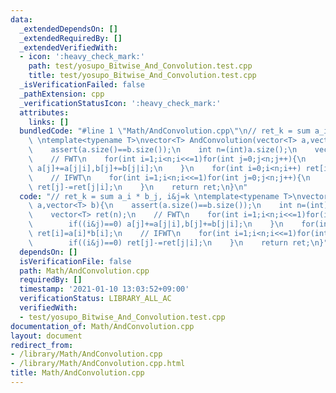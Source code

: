 ```yaml
---
data:
  _extendedDependsOn: []
  _extendedRequiredBy: []
  _extendedVerifiedWith:
  - icon: ':heavy_check_mark:'
    path: test/yosupo_Bitwise_And_Convolution.test.cpp
    title: test/yosupo_Bitwise_And_Convolution.test.cpp
  _isVerificationFailed: false
  _pathExtension: cpp
  _verificationStatusIcon: ':heavy_check_mark:'
  attributes:
    links: []
  bundledCode: "#line 1 \"Math/AndConvolution.cpp\"\n// ret_k = sum a_i * b_j, i&j=k\
    \ \ntemplate<typename T>\nvector<T> AndConvolution(vector<T> a,vector<T> b){\n\
    \    assert(a.size()==b.size());\n    int n=(int)a.size();\n    vector<T> ret(n);\n\
    \    // FWT\n    for(int i=1;i<n;i<<=1)for(int j=0;j<n;j++){\n        if((i&j)==0)\
    \ a[j]+=a[j|i],b[j]+=b[j|i];\n    }\n    for(int i=0;i<n;i++) ret[i]=a[i]*b[i];\n\
    \    // IFWT\n    for(int i=1;i<n;i<<=1)for(int j=0;j<n;j++){\n        if((i&j)==0)\
    \ ret[j]-=ret[j|i];\n    }\n    return ret;\n}\n"
  code: "// ret_k = sum a_i * b_j, i&j=k \ntemplate<typename T>\nvector<T> AndConvolution(vector<T>\
    \ a,vector<T> b){\n    assert(a.size()==b.size());\n    int n=(int)a.size();\n\
    \    vector<T> ret(n);\n    // FWT\n    for(int i=1;i<n;i<<=1)for(int j=0;j<n;j++){\n\
    \        if((i&j)==0) a[j]+=a[j|i],b[j]+=b[j|i];\n    }\n    for(int i=0;i<n;i++)\
    \ ret[i]=a[i]*b[i];\n    // IFWT\n    for(int i=1;i<n;i<<=1)for(int j=0;j<n;j++){\n\
    \        if((i&j)==0) ret[j]-=ret[j|i];\n    }\n    return ret;\n}"
  dependsOn: []
  isVerificationFile: false
  path: Math/AndConvolution.cpp
  requiredBy: []
  timestamp: '2021-01-10 13:03:52+09:00'
  verificationStatus: LIBRARY_ALL_AC
  verifiedWith:
  - test/yosupo_Bitwise_And_Convolution.test.cpp
documentation_of: Math/AndConvolution.cpp
layout: document
redirect_from:
- /library/Math/AndConvolution.cpp
- /library/Math/AndConvolution.cpp.html
title: Math/AndConvolution.cpp
---
```

